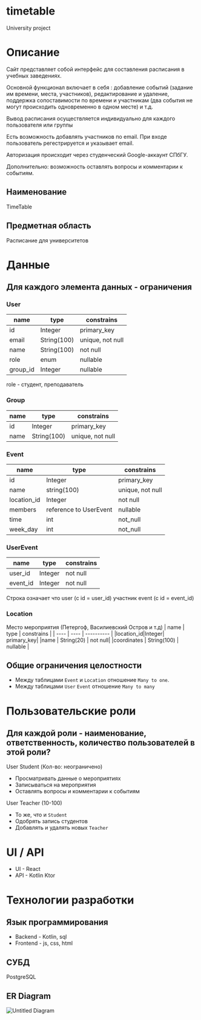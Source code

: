 # timetable
University project

# Описание

Сайт представляет собой интерфейс для составления расписания в учебных заведениях. 

Основной функционал включает в себя : 
добавление событий (задание им времени, места, участников),
редактирование и удаление, поддержка сопоставимости по времени и участникам (два события не могут
происходить одновременно в одном месте) и т.д.

Вывод расписания осуществляется индивидуально для каждого пользователя или группы

Есть возможность добавлять участников по email. При входе пользователь регестрируется и указывает email.

Авторизация происходит через студенческий Google-аккаунт СПбГУ.

Дополнительно: возможность оставлять вопросы и комментарии к событиям.

## Наименование

TimeTable

## Предметная область

Расписание для университетов

# Данные
## Для каждого элемента данных - ограничения
### User
| name | type | constrains |
| ---- | ---- | ---------- |
| id   | Integer|  primary_key|
| email| String(100)| unique, not null|
| name | String(100)| not null |
| role | enum | nullable |
| group_id | Integer | nullable |

role - студент, преподаватель

### Group
| name | type | constrains |
| ---- | ---- | ---------- |
| id   | Integer|  primary_key|
| name | String(100) | unique, not null|

### Event
| name | type | constrains |
| ---- | ---- | ---------- |
| id   | Integer|  primary_key|
| name |string(100)|unique, not null|
| location_id |Integer| not null|
| members | reference to UserEvent | nullable |
|time | int | not_null | 
|week_day | int | not_null | 

### UserEvent
| name | type | constrains |
| ---- | ---- | ---------- |
| user_id | Integer |not null|
| event_id | Integer | not null|

Строка означает что user (с id = user_id) участник event (с id = event_id)

### Location
Место мероприятия (Петергоф, Василиевский Остров и т.д)
| name | type | constrains |
| ---- | ---- | ---------- |
|location_id|Integer| primary_key|
|name | String(20) | not null|
|coordinates | String(100) | nullable |


## Общие ограничения целостности
* Между таблицами `Event` и `Location` отношение `Many to one`. 
* Между таблицами `User` `Event` отношение `Many to many`
# Пользовательские роли
## Для каждой роли - наименование, ответственность, количество пользователей в этой роли?

User Student (Кол-во: неограничено)
* Просматривать данные о мероприятиях
* Записываться на мероприятия 
* Оставлять вопросы и комментарии к событиям

User Teacher (10-100)
* То же, что и `Student`
* Одобрять запись студентов
* Добавлять и удалять новых `Teacher`

# UI / API 
* UI -  React
* API - Kotlin Ktor
# Технологии разработки
## Язык программирования

* Backend - Kotlin, sql
* Frontend - js, css, html

## СУБД
PostgreSQL

## ER Diagram
![Untitled Diagram](https://user-images.githubusercontent.com/26060058/145798526-1858e6b6-15af-49ff-bcf8-f276f72ae278.jpg)
